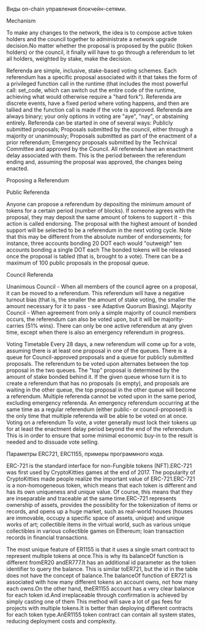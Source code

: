   Виды on-chain управления блокчейн-сетями.
  
  Mechanism
  
  To make any changes to the network, the idea is to compose active token holders and the council together to administrate a network upgrade decision.No matter whether the proposal is proposed by the public (token holders) or the council, it finally will have to go through a referendum to let all holders, weighted by stake, make the decision.
  
  Referenda are simple, inclusive, stake-based voting schemes. Each referendum has a specific proposal associated with it that takes the form of a privileged function call in the runtime (that includes the most powerful call: set_code, which can switch out the entire code of the runtime, achieving what would otherwise require a "hard fork").
Referenda are discrete events, have a fixed period where voting happens, and then are tallied and the function call is made if the vote is approved. Referenda are always binary; your only options in voting are "aye", "nay", or abstaining entirely.
Referenda can be started in one of several ways:
        Publicly submitted proposals;
        Proposals submitted by the council, either through a majority or unanimously;
        Proposals submitted as part of the enactment of a prior referendum;
        Emergency proposals submitted by the Technical Committee and approved by the Council.
All referenda have an enactment delay associated with them. This is the period between the referendum ending and, assuming the proposal was approved, the changes being enacted.


Proposing a Referendum

Public Referenda

Anyone can propose a referendum by depositing the minimum amount of tokens for a certain period (number of blocks). If someone agrees with the proposal, they may deposit the same amount of tokens to support it - this action is called endorsing. The proposal with the highest amount of bonded support will be selected to be a referendum in the next voting cycle.
Note that this may be different from the absolute number of endorsements; for instance, three accounts bonding 20 DOT each would "outweigh" ten accounts bonding a single DOT each
The bonded tokens will be released once the proposal is tabled (that is, brought to a vote).
There can be a maximum of 100 public proposals in the proposal queue.

Council Referenda

Unanimous Council - When all members of the council agree on a proposal, it can be moved to a referendum. This referendum will have a negative turnout bias (that is, the smaller the amount of stake voting, the smaller the amount necessary for it to pass - see Adaptive Quorum Biasing).
Majority Council - When agreement from only a simple majority of council members occurs, the referendum can also be voted upon, but it will be majority-carries (51% wins).
There can only be one active referendum at any given time, except when there is also an emergency referendum in progress.

Voting Timetable
Every 28 days, a new referendum will come up for a vote, assuming there is at least one proposal in one of the queues. There is a queue for Council-approved proposals and a queue for publicly submitted proposals. The referendum to be voted upon alternates between the top proposal in the two queues.
The "top" proposal is determined by the amount of stake bonded behind it. If the given queue whose turn it is to create a referendum that has no proposals (is empty), and proposals are waiting in the other queue, the top proposal in the other queue will become a referendum.
Multiple referenda cannot be voted upon in the same period, excluding emergency referenda. An emergency referendum occurring at the same time as a regular referendum (either public- or council-proposed) is the only time that multiple referenda will be able to be voted on at once.
Voting on a referendum
To vote, a voter generally must lock their tokens up for at least the enactment delay period beyond the end of the referendum. This is in order to ensure that some minimal economic buy-in to the result is needed and to dissuade vote selling.






Параметры ERC721, ERC1155, примеры программного кода.


ERC-721 is the standard interface for non-Fungible tokens (NFT).ERC-721 was first used by CryptoKitties games at the end of 2017. The popularity of CryptoKitties made people realize the important value of ERC-721.ERC-721 is a non-homogeneous token, which means that each token is different and has its own uniqueness and unique value. Of course, this means that they are inseparable and traceable at the same time.ERC-721 represents ownership of assets, provides the possibility for the tokenization of items or records, and opens up a huge market, such as real-world houses (houses are immovable, occupy a specific space of assets, unique) and unique works of art; collectible items in the virtual world, such as various unique collectibles in various collectible games on Ethereum; loan transaction records in financial transactions.


The most unique feature of ER1155 is that it uses a single smart contract to represent multiple tokens at once.This is why its balanceOf function is different fromER20 andER777.It has an additional id parameter as the token identifier to query the balance.
This is similar toER721, but the id in the table does not have the concept of balance.The balanceOf function of ER721 is associated with how many different tokens an account owns, not how many each owns.On the other hand, theER1155 account has a very clear balance for each token id.And irreplaceable through confirmation is achieved by simply casting one of them
This method will save a lot of gas fees for projects with multiple tokens.It is better than deploying different contracts for each token type.AnER1155 token contract can contain all system states, reducing deployment costs and complexity.
